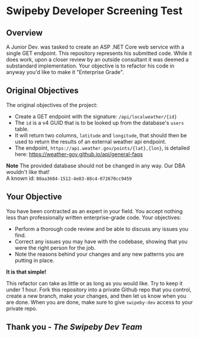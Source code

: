 # Swipeby  Developer Screening Test
## Overview
A Junior Dev. was tasked to create an ASP .NET Core web service with a single GET endpoint.  This repository represents his submitted code.  While it does work, upon a closer review by an outside consultant it was deemed a substandard implementation.  Your objective is to refactor his code in anyway you'd like to make it "Enterprise Grade".

## Original Objectives
The original objectives of the project:  
* Create a GET endpoint with the signature: `/api/localweather/{id}`
* The `id` is a v4 GUID that is to be looked up from the database's `users` table.
* It will return two columns, `latitude` and `longitude`, that should then be used to return the results of an external weather api endpoint.
* The endpoint, `https://api.weather.gov/points/{lat},{lon}`, is detailed here: https://weather-gov.github.io/api/general-faqs

**Note** The provided database should not be changed in any way. Our DBA wouldn't like that!  
A known id: `80aa3684-1512-4e03-88c4-072670cc9459`

## Your Objective
You have been contracted as an expert in your field.  You accept nothing less than professionally written enterprise-grade code.  Your objectives:  
* Perform a thorough code review and be able to discuss any issues you find.
* Correct any issues you may have with the codebase, showing that you were the right person for the job.
* Note the reasons behind your changes and any new patterns you are putting in place.

**It is that simple!**

This refactor can take as little or as long as you would like.  Try to keep it under 1 hour.  Fork this repository into a private Github repo that you control, create a new branch, make your changes, and then let us know when you are done.  When you are done, make sure to give `swipeby-dev` access to your private repo.

## Thank you - *The Swipeby Dev Team*